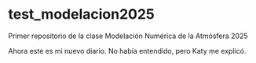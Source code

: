 # test_modelacion2025
Primer repositorio de la clase Modelación Numérica de la Atmósfera 2025

Ahora este es mi nuevo diario.
No había entendido, pero Katy me explicó.
